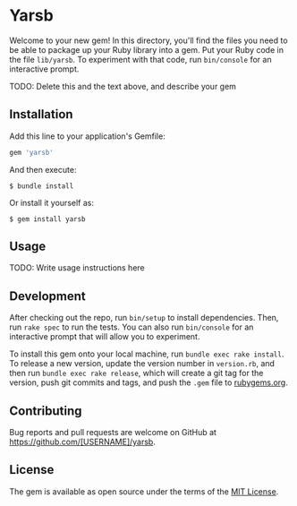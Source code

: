 # Yarsb

Welcome to your new gem! In this directory, you'll find the files you need to be able to package up your Ruby library into a gem. Put your Ruby code in the file `lib/yarsb`. To experiment with that code, run `bin/console` for an interactive prompt.

TODO: Delete this and the text above, and describe your gem

## Installation

Add this line to your application's Gemfile:

```ruby
gem 'yarsb'
```

And then execute:

    $ bundle install

Or install it yourself as:

    $ gem install yarsb

## Usage

TODO: Write usage instructions here

## Development

After checking out the repo, run `bin/setup` to install dependencies. Then, run `rake spec` to run the tests. You can also run `bin/console` for an interactive prompt that will allow you to experiment.

To install this gem onto your local machine, run `bundle exec rake install`. To release a new version, update the version number in `version.rb`, and then run `bundle exec rake release`, which will create a git tag for the version, push git commits and tags, and push the `.gem` file to [rubygems.org](https://rubygems.org).

## Contributing

Bug reports and pull requests are welcome on GitHub at https://github.com/[USERNAME]/yarsb.


## License

The gem is available as open source under the terms of the [MIT License](https://opensource.org/licenses/MIT).
